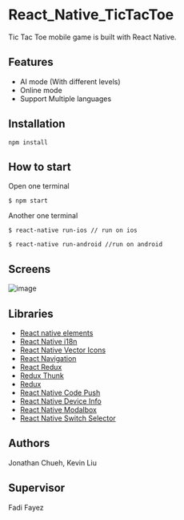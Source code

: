 # React_Native_TicTacToe
Tic Tac Toe mobile game is built with React Native.

## Features

* AI mode (With different levels)
* Online mode
* Support Multiple languages


## Installation
`npm install`

## How to start
Open one terminal

`$ npm start`

Another one terminal

`$ react-native run-ios // run on ios` 

`$ react-native run-android //run on android`

## Screens
![image](https://github.com/jchu521/React_Native_TicTacToe/blob/master/images/display.jpg)


## Libraries

* [React native elements](https://github.com/react-native-training/react-native-elements)
* [React Native i18n](https://github.com/AlexanderZaytsev/react-native-i18n)
* [React Native Vector Icons](https://github.com/oblador/react-native-vector-icons)
* [React Navigation](https://github.com/react-navigation/react-navigation)
* [React Redux](https://github.com/reduxjs/react-redux)
* [Redux Thunk](https://github.com/reduxjs/redux-thunk)
* [Redux](https://github.com/reduxjs/redux)
* [React Native Code Push](https://github.com/Microsoft/react-native-code-push)
* [React Native Device Info](https://github.com/rebeccahughes/react-native-device-info)
* [React Native Modalbox](https://github.com/maxs15/react-native-modalbox)
* [React Native Switch Selector](https://github.com/App2Sales/react-native-switch-selector)

## Authors
Jonathan Chueh, Kevin Liu

## Supervisor
Fadi Fayez
